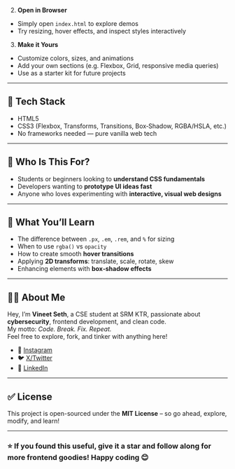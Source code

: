 
2. **Open in Browser**
- Simply open `index.html` to explore demos
- Try resizing, hover effects, and inspect styles interactively

3. **Make it Yours**
- Customize colors, sizes, and animations
- Add your own sections (e.g. Flexbox, Grid, responsive media queries)
- Use as a starter kit for future projects

---

## 🔧 Tech Stack

- HTML5  
- CSS3 (Flexbox, Transforms, Transitions, Box‑Shadow, RGBA/HSLA, etc.)  
- No frameworks needed — pure vanilla web tech  

---

## 🎯 Who Is This For?

- Students or beginners looking to **understand CSS fundamentals**  
- Developers wanting to **prototype UI ideas fast**  
- Anyone who loves experimenting with **interactive, visual web designs**

---

## 🌟 What You’ll Learn

- The difference between `.px`, `.em`, `.rem`, and `%` for sizing  
- When to use `rgba()` vs `opacity`  
- How to create smooth **hover transitions**  
- Applying **2D transforms**: translate, scale, rotate, skew  
- Enhancing elements with **box‑shadow effects**  

---

## 👨‍💻 About Me

Hey, I’m **Vineet Seth**, a CSE student at SRM KTR, passionate about **cybersecurity**, frontend development, and clean code.  
My motto: *Code. Break. Fix. Repeat.*  
Feel free to explore, fork, and tinker with anything here!

- 🎯 [Instagram](https://www.instagram.com/vineet__seth)  
- 🐦 [X/Twitter](https://twitter.com/vineet2511_05)  
- 💼 [LinkedIn](https://www.linkedin.com/in/vineet-seth-92a09532b)

---

## ✅ License

This project is open-sourced under the **MIT License** – so go ahead, explore, modify, and learn!

---

### ⭐ If you found this useful, give it a star and follow along for more frontend goodies! Happy coding 😊
